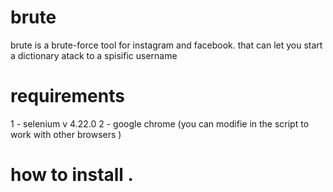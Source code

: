 # brute
brute is a brute-force tool for instagram and facebook.
that can let you start a dictionary atack to a spisific username  
# requirements
1 - selenium v 4.22.0
2 - google chrome (you can modifie in the script to work with other browsers )
# how to install .
